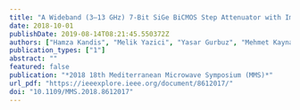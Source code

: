 ```yaml
---
title: "A Wideband (3–13 GHz) 7-Bit SiGe BiCMOS Step Attenuator with Improved Flatness"
date: 2018-10-01
publishDate: 2019-08-14T08:21:45.550372Z
authors: ["Hamza Kandis", "Melik Yazici", "Yasar Gurbuz", "Mehmet Kaynak"]
publication_types: ["1"]
abstract: ""
featured: false
publication: "*2018 18th Mediterranean Microwave Symposium (MMS)*"
url_pdf: "https://ieeexplore.ieee.org/document/8612017/"
doi: "10.1109/MMS.2018.8612017"
---
```


